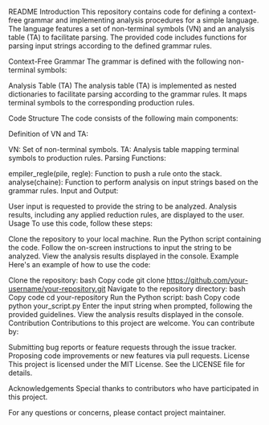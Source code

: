 README
Introduction
This repository contains code for defining a context-free grammar and implementing analysis procedures for a simple language. The language features a set of non-terminal symbols (VN) and an analysis table (TA) to facilitate parsing. The provided code includes functions for parsing input strings according to the defined grammar rules.

Context-Free Grammar
The grammar is defined with the following non-terminal symbols:

<Programme>
<liste_declarations>
<une_declaration>
<liste_instructions>
<une_instruction>
<type>
<affectation>
<test>
<condition>
<operateur>
Analysis Table (TA)
The analysis table (TA) is implemented as nested dictionaries to facilitate parsing according to the grammar rules. It maps terminal symbols to the corresponding production rules.

Code Structure
The code consists of the following main components:

Definition of VN and TA:

VN: Set of non-terminal symbols.
TA: Analysis table mapping terminal symbols to production rules.
Parsing Functions:

empiler_regle(pile, regle): Function to push a rule onto the stack.
analyse(chaine): Function to perform analysis on input strings based on the grammar rules.
Input and Output:

User input is requested to provide the string to be analyzed.
Analysis results, including any applied reduction rules, are displayed to the user.
Usage
To use this code, follow these steps:

Clone the repository to your local machine.
Run the Python script containing the code.
Follow the on-screen instructions to input the string to be analyzed.
View the analysis results displayed in the console.
Example
Here's an example of how to use the code:

Clone the repository:
bash
Copy code
git clone https://github.com/your-username/your-repository.git
Navigate to the repository directory:
bash
Copy code
cd your-repository
Run the Python script:
bash
Copy code
python your_script.py
Enter the input string when prompted, following the provided guidelines.
View the analysis results displayed in the console.
Contribution
Contributions to this project are welcome. You can contribute by:

Submitting bug reports or feature requests through the issue tracker.
Proposing code improvements or new features via pull requests.
License
This project is licensed under the MIT License. See the LICENSE file for details.

Acknowledgements
Special thanks to contributors who have participated in this project.

For any questions or concerns, please contact project maintainer.
